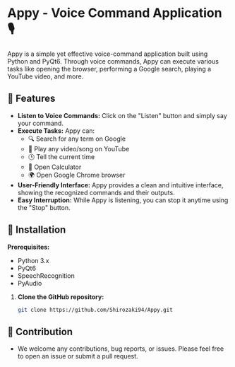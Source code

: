 # Appy - Voice Command Application 🎙️

Appy is a simple yet effective voice-command application built using Python and PyQt6. Through voice commands, Appy can execute various tasks like opening the browser, performing a Google search, playing a YouTube video, and more.


## 🌟 Features

- **Listen to Voice Commands:** Click on the "Listen" button and simply say your command.
- **Execute Tasks:** Appy can:
  - 🔍 Search for any term on Google
  - 🎵 Play any video/song on YouTube
  - 🕒 Tell the current time
  - 🧮 Open Calculator
  - 🌍 Open Google Chrome browser
- **User-Friendly Interface:** Appy provides a clean and intuitive interface, showing the recognized commands and their outputs.
- **Easy Interruption:** While Appy is listening, you can stop it anytime using the "Stop" button.

## 🚀 Installation

**Prerequisites:**
- Python 3.x
- PyQt6
- SpeechRecognition
- PyAudio

1. **Clone the GitHub repository:**
   ```bash
   git clone https://github.com/Shirozaki94/Appy.git
## 🤝 Contribution
- We welcome any contributions, bug reports, or issues. Please feel free to open an issue or submit a pull request.
